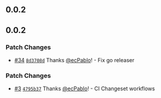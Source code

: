 ## 0.0.2

## 0.0.2

### Patch Changes

- [#34](https://github.com/smartcontractkit/mcms/pull/34) [`8d3708d`](https://github.com/smartcontractkit/mcms/commit/8d3708d8577a10d0a3cfc1dabb4d9bd695d36b17) Thanks [@ecPablo](https://github.com/ecPablo)! - Fix go releaser

### Patch Changes

- [#3](https://github.com/smartcontractkit/mcms/pull/3) [`4795b37`](https://github.com/smartcontractkit/mcms/commit/4795b37e6c10d03194b5a9ec276fdddf7b216e22) Thanks [@ecPablo](https://github.com/ecPablo)! - CI Changeset workflows
